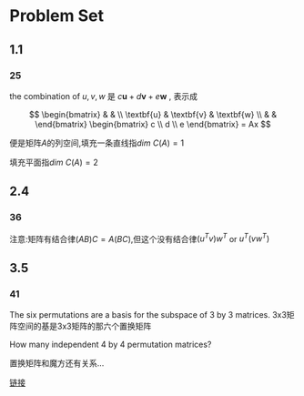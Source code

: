 # Problem Set

## 1.1

### 25

the combination of $u, v, w$ 是 $c\textbf{u} + d\textbf{v} + e\textbf{w}$ , 表示成

$$
\begin{bmatrix} & & \\ \textbf{u} & \textbf{v} & \textbf{w} \\ & & \end{bmatrix} \begin{bmatrix} c \\ d \\ e \end{bmatrix} = Ax
$$

便是矩阵$A$的列空间,填充一条直线指$dim\ C(A) = 1$

填充平面指$dim\ C(A) = 2$

## 2.4

### 36

注意:矩阵有结合律$(AB)C=A(BC)$,但这个没有结合律$(u^Tv) w^T$ or $u^T(vw^T)$

## 3.5

### 41

The six permutations are a basis for the subspace of 3 by 3 matrices.
3x3矩阵空间的基是3x3矩阵的那六个置换矩阵

How many independent 4 by 4 permutation matrices?

置换矩阵和魔方还有关系...

[链接](https://www.revolvy.com/main/index.php?s=Signed%20permutation%20matrices&item_type=topic)
